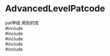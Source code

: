 # AdvancedLevelPatcode
pat甲级
用到的库  
#include<iostream>  
#include<vector>  
#include<map>  
#include<cstring>  
#include<algorithm>
